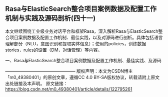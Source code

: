 ## Rasa与ElasticSearch整合项目案例数据及配置工作机制与实践及源码剖析(四十一)

本文继续围绕工业级业务对话平台和框架Rasa，深入解析Rasa与ElasticSearch整合项目案例数据及配置工作机制、最佳实践，以及对源码进行剖析。具体包括语言理解部分（NLU，意图识别和提取实体信息）；使用的policies，训练数据stories，rules的设置（DM，对话管理）等内容。

一、Rasa与ElasticSearch整合项目案例数据及配置工作机制、最佳实践、及源码

————————————————
版权声明：本文为CSDN博主「m0_49380401」的原创文章，遵循CC 4.0 BY-SA版权协议，转载请附上原文出处链接及本声明。
原文链接：https://blog.csdn.net/m0_49380401/article/details/122795261
